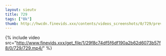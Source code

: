 ```yaml
--- 
layout: sieutv
title: 729
tags: ["0k"]
thumb: http://hwcdn.finevids.xxx/contents/videos_screenshots/0/729/preview.mp4.jpg
---
```

{% include video src="http://www.finevids.xxx/get_file/1/29f8c74df5f6df190a2b62d6073b57f8/0/729/729.mp4/" %} 
